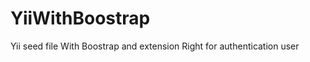 YiiWithBoostrap
===============

Yii seed file With Boostrap and extension Right for authentication user
